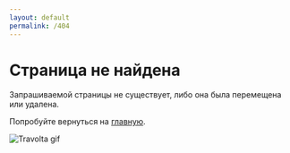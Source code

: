 ```yaml
---
layout: default
permalink: /404
---
```


<!-- 404 -->
<div class="container-fluid pt-4 pb-3">
  <div class="row">
    <div class="col-10 col-lg-6">
		<h1 class="fs-2 fw-normal pb-3">Страница не найдена</h1>
		<p class="fs-3">Запрашиваемой страницы не существует, либо она была перемещена или удалена.</p>
		<p class="fs-3">Попробуйте вернуться на <a href="/">главную</a>.</p>
    </div>
    <div class="col-10 col-lg-3 offset-lg-1">
		<img class="w-100" src="{{site.baseurl}}/src/img/404.gif" alt="Travolta gif">
    </div>
  </div>
</div>
<!-- END 404 -->


